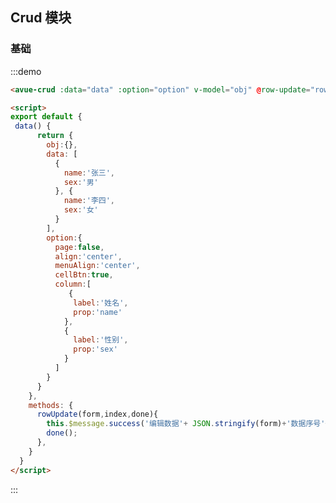 <script>
  export default {
    data() {
      return {
        obj:{},
        data: [
          {
            name:'张三',
            sex:'男'
          }, {
            name:'李四',
            sex:'女'
          }
        ],
        option:{
          page:false,
          align:'center',
          menuAlign:'center',
          cellBtn:true,
          editBtn:false,
          delBtn:false,
          column:[
             {
              label:'姓名',
              prop:'name'
            }, {
              label:'性别',
              prop:'sex'
            }
          ]
        }
      }
    },
    methods: {
      rowUpdate(form,index,done){
        this.$message.success('编辑数据'+ JSON.stringify(form)+'数据序号'+index);
        done();
      },
    }
  }
</script>

<style>

</style>

## Crud 模块



### 基础

:::demo  
```html
<avue-crud :data="data" :option="option" v-model="obj" @row-update="rowUpdate"></avue-crud>

<script>
export default {
 data() {
      return {
        obj:{},
        data: [
          {
            name:'张三',
            sex:'男'
          }, {
            name:'李四',
            sex:'女'
          }
        ],
        option:{
          page:false,
          align:'center',
          menuAlign:'center',
          cellBtn:true,
          column:[
             {
              label:'姓名',
              prop:'name'
            },
            {
              label:'性别',
              prop:'sex'
            }
          ]
        }
      }
    },
    methods: {
      rowUpdate(form,index,done){
        this.$message.success('编辑数据'+ JSON.stringify(form)+'数据序号'+index);
        done();
      },
    }
  }
</script>
```
:::

